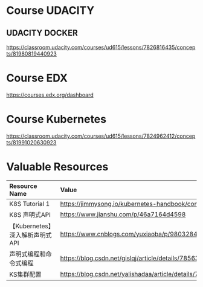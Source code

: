 # Course UDACITY
## UDACITY DOCKER
https://classroom.udacity.com/courses/ud615/lessons/7826816435/concepts/81980819440923

# Course EDX
https://courses.edx.org/dashboard

# Course Kubernetes
https://classroom.udacity.com/courses/ud615/lessons/7824962412/concepts/81991020630923



# Valuable Resources

| Resource Name | Value |
| :--- | :--- |
| K8S Tutorial 1 | https://jimmysong.io/kubernetes-handbook/concepts/ |
| K8S 声明式API | https://www.jianshu.com/p/46a7164d4598 |
| 【Kubernetes】深入解析声明式API | https://www.cnblogs.com/yuxiaoba/p/9803284.html |
| 声明式编程和命令式编程 | https://blog.csdn.net/gislqj/article/details/78563473 |
| KS集群配置 | https://blog.csdn.net/yalishadaa/article/details/78765031 |
